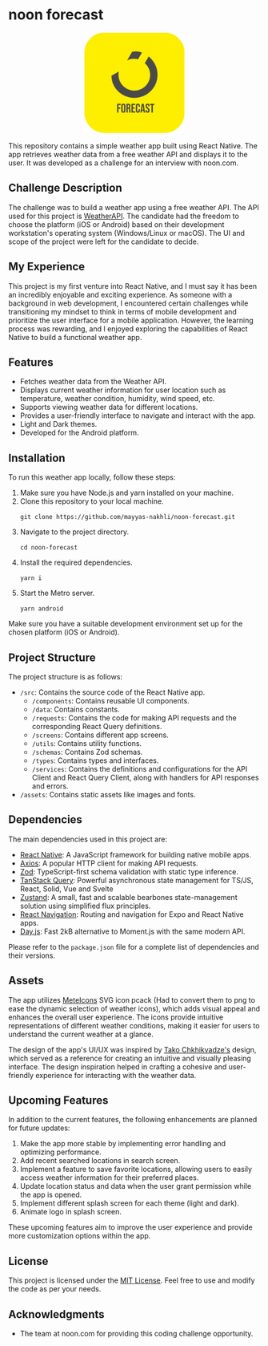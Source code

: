 # noon forecast

<p align="center">
<img src="./assets/icon.png" alt="noon forecast logo" width="200" height="200" />
</p>

This repository contains a simple weather app built using React Native. The app retrieves weather data from a free weather API and displays it to the user. It was developed as a challenge for an interview with noon.com.

## Challenge Description

The challenge was to build a weather app using a free weather API. The API used for this project is [WeatherAPI](https://www.weatherapi.com/my/). The candidate had the freedom to choose the platform (iOS or Android) based on their development workstation's operating system (Windows/Linux or macOS). The UI and scope of the project were left for the candidate to decide.

## My Experience

This project is my first venture into React Native, and I must say it has been an incredibly enjoyable and exciting experience. As someone with a background in web development, I encountered certain challenges while transitioning my mindset to think in terms of mobile development and prioritize the user interface for a mobile application. However, the learning process was rewarding, and I enjoyed exploring the capabilities of React Native to build a functional weather app.

## Features

- Fetches weather data from the Weather API.
- Displays current weather information for user location such as temperature, weather condition, humidity, wind speed, etc.
- Supports viewing weather data for different locations.
- Provides a user-friendly interface to navigate and interact with the app.
- Light and Dark themes.
- Developed for the Android platform.

## Installation

To run this weather app locally, follow these steps:

1. Make sure you have Node.js and yarn installed on your machine.
2. Clone this repository to your local machine.
   ```
   git clone https://github.com/mayyas-nakhli/noon-forecast.git
   ```
3. Navigate to the project directory.
   ```
   cd noon-forecast
   ```
4. Install the required dependencies.
   ```
   yarn i
   ```
5. Start the Metro server.
   ```
   yarn android
   ```

Make sure you have a suitable development environment set up for the chosen platform (iOS or Android).

## Project Structure

The project structure is as follows:

- `/src`: Contains the source code of the React Native app.
  - `/components`: Contains reusable UI components.
  - `/data`: Contains constants.
  - `/requests`: Contains the code for making API requests and the corresponding React Query definitions.
  - `/screens`: Contains different app screens.
  - `/utils`: Contains utility functions.
  - `/schemas`: Contains Zod schemas.
  - `/types`: Contains types and interfaces.
  - `/services`: Contains the definitions and configurations for the API Client and React Query Client, along with handlers for API responses and errors.
- `/assets`: Contains static assets like images and fonts.

## Dependencies

The main dependencies used in this project are:

- [React Native](https://reactnative.dev): A JavaScript framework for building native mobile apps.
- [Axios](https://axios-http.com): A popular HTTP client for making API requests.
- [Zod](https://zod.dev/): TypeScript-first schema validation with static type inference.
- [TanStack Query](https://tanstack.com/query/latest/): Powerful asynchronous state management for TS/JS, React, Solid, Vue and Svelte
- [Zustand](https://zustand-demo.pmnd.rs/): A small, fast and scalable bearbones state-management solution using simplified flux principles.
- [React Navigation](https://reactnavigation.org/): Routing and navigation for Expo and React Native apps.
- [Day.js](https://day.js.org/): Fast 2kB alternative to Moment.js with the same modern API.

Please refer to the `package.json` file for a complete list of dependencies and their versions.

## Assets

The app utilizes [MeteIcons](https://bas.dev/work/meteocons) SVG icon pcack (Had to convert them to png to ease the dynamic selection of weather icons), which adds visual appeal and enhances the overall user experience. The icons provide intuitive representations of different weather conditions, making it easier for users to understand the current weather at a glance.

The design of the app's UI/UX was inspired by [Tako Chkhikvadze's](https://dribbble.com/shots/18911229-weather-app) design, which served as a reference for creating an intuitive and visually pleasing interface. The design inspiration helped in crafting a cohesive and user-friendly experience for interacting with the weather data.

## Upcoming Features

In addition to the current features, the following enhancements are planned for future updates:

1. Make the app more stable by implementing error handling and optimizing performance.
2. Add recent searched locations in search screen.
3. Implement a feature to save favorite locations, allowing users to easily access weather information for their preferred places.
4. Update location status and data when the user grant permission while the app is opened.
5. Implement different splash screen for each theme (light and dark).
6. Animate logo in splash screen.

These upcoming features aim to improve the user experience and provide more customization options within the app.

## License

This project is licensed under the [MIT License](LICENSE). Feel free to use and modify the code as per your needs.

## Acknowledgments

- The team at noon.com for providing this coding challenge opportunity.
